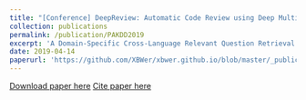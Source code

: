 ```yaml
---
title: "[Conference] DeepReview: Automatic Code Review using Deep Multi-Instance Learning"
collection: publications
permalink: /publication/PAKDD2019
excerpt: 'A Domain-Specific Cross-Language Relevant Question Retrieval Tool'
date: 2019-04-14
paperurl: 'https://github.com/XBWer/xbwer.github.io/blob/master/_publications/PAKDD2019.pdf'
---
```


[Download paper here](https://github.com/XBWer/xbwer.github.io/blob/master/_publications/PAKDD2019.pdf)
[Cite paper here](https://github.com/XBWer/xbwer.github.io/blob/master/_publications/PAKDD2019_bib.html)